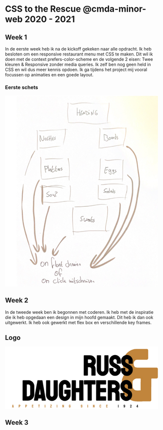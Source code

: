 # CSS to the Rescue @cmda-minor-web 2020 - 2021

## Week 1 
In de eerste week heb ik na de kickoff gekeken naar alle opdracht. Ik heb besloten om een responsive restaurant menu met CSS te maken. Dit wil ik doen met de context prefers-color-scheme en de volgende 2 eisen: Twee kleuren & Responsive zonder media queries. Ik zelf ben nog geen held in CSS en wil dus meer kennis opdoen. Ik ga tijdens het project mij vooral focussen op animaties en een goede layout.

### Eerste schets

![alt text](https://github.com/kilroy763/css-to-the-rescue-2021/blob/master/docs/img/sdchets.jpg?raw=true "Title")

## Week 2

In de tweede week ben ik begonnen met coderen. Ik heb met de inspiratie die ik heb opgedaan een design in mijn hoofd gemaakt. Dit heb ik dan ook uitgewerkt. Ik heb ook gewerkt met flex box en verschillende key frames. 

## Logo
![logo](https://github.com/kilroy763/css-to-the-rescue-2021/blob/master/docs/img/russ&daughters.jpg?raw=true)

## Week 3
